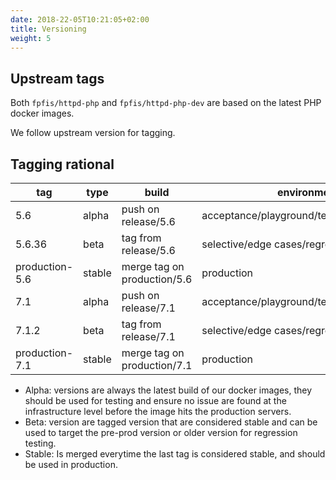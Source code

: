```yaml
---
date: 2018-22-05T10:21:05+02:00
title: Versioning
weight: 5
--- 
```


## Upstream tags

Both `fpfis/httpd-php` and `fpfis/httpd-php-dev` are based on the latest PHP docker images.

We follow upstream version for tagging.

## Tagging rational

| tag            | type   | build                       | environment                               |
|----------------|--------|-----------------------------|-------------------------------------------|
| 5.6            | alpha  | push on release/5.6         | acceptance/playground/testing/development |
| 5.6.36         | beta   | tag from release/5.6        | selective/edge cases/regression testing   |
| production-5.6 | stable | merge tag on production/5.6 | production                                |
| 7.1            | alpha  | push on release/7.1         | acceptance/playground/testing/development |
| 7.1.2          | beta   | tag from release/7.1        | selective/edge cases/regression testing   |
| production-7.1 | stable | merge tag on production/7.1 | production                                |


 - Alpha: versions are always the latest build of our docker images, they should be used for testing and ensure no issue are found at the infrastructure level before the image hits the production servers.
 - Beta: version are tagged version that are considered stable and can be used to target the pre-prod version or older version for regression testing.
 - Stable: Is merged everytime the last tag is considered stable, and should be used in production.
 